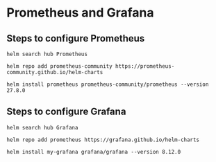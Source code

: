 # Prometheus and Grafana

## Steps to configure Prometheus

```
helm search hub Prometheus
```

```
helm repo add prometheus-community https://prometheus-community.github.io/helm-charts
```

```
helm install prometheus prometheus-community/prometheus --version 27.8.0
```

## Steps to configure Grafana

```
helm search hub Grafana
```

```
helm repo add prometheus https://grafana.github.io/helm-charts
```

```
helm install my-grafana grafana/grafana --version 8.12.0
```
